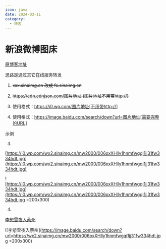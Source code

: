 ```yaml
---
icon: java
date: 2024-03-11
category:
  - 博客
---
```


# 新浪微博图床

<!-- more -->

[原博客地址](https://del.pub/net/imagehosting.html)

思路是通过其它在线服务转发

1. ~~xxx.sinaimg.cn 改成 fc.sinaimg.cn~~

2. ~~https://cdn.cdnjson.com/图片地址 (图片地址不用带http://)~~

3. 使用格式：https://i0.wp.com/图片地址[不用带http://]

4. 使用格式：https://image.baidu.com/search/down?url=图片地址[需要完整的URL]

示例

3. 

[https://i0.wp.com/wx2.sinaimg.cn/mw2000/006oxXHlly1hnmfwgqi1jj31fw334hdt.jpg](https://i0.wp.com/wx2.sinaimg.cn/mw2000/006oxXHlly1hnmfwgqi1jj31fw334hdt.jpg)

![https://i0.wp.com/wx2.sinaimg.cn/mw2000/006oxXHlly1hnmfwgqi1jj31fw334hdt.jpg](https://i0.wp.com/wx2.sinaimg.cn/mw2000/006oxXHlly1hnmfwgqi1jj31fw334hdt.jpg =200x300)

4. 

[李愬雪夜入蔡州](https://image.baidu.com/search/down?url=https://wx2.sinaimg.cn/mw2000/006oxXHlly1hnmfwgqi1jj31fw334hdt.jpg)


![李愬雪夜入蔡州](https://image.baidu.com/search/down?url=https://wx2.sinaimg.cn/mw2000/006oxXHlly1hnmfwgqi1jj31fw334hdt.jpg =200x300)




